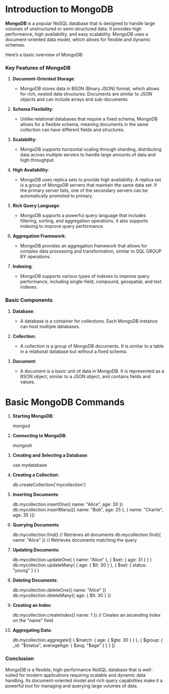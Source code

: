 # Introduction to MongoDB

**MongoDB** is a popular NoSQL database that is designed to handle large volumes of unstructured or semi-structured data. It provides high performance, high availability, and easy scalability. MongoDB uses a document-oriented data model, which allows for flexible and dynamic schemas.

Here’s a basic overview of MongoDB:

### Key Features of MongoDB

1. **Document-Oriented Storage**:
   - MongoDB stores data in BSON (Binary JSON) format, which allows for rich, nested data structures. Documents are similar to JSON objects and can include arrays and sub-documents.

2. **Schema Flexibility**:
   - Unlike relational databases that require a fixed schema, MongoDB allows for a flexible schema, meaning documents in the same collection can have different fields and structures.

3. **Scalability**:
   - MongoDB supports horizontal scaling through sharding, distributing data across multiple servers to handle large amounts of data and high throughput.

4. **High Availability**:
   - MongoDB uses replica sets to provide high availability. A replica set is a group of MongoDB servers that maintain the same data set. If the primary server fails, one of the secondary servers can be automatically promoted to primary.

5. **Rich Query Language**:
   - MongoDB supports a powerful query language that includes filtering, sorting, and aggregation operations. It also supports indexing to improve query performance.

6. **Aggregation Framework**:
   - MongoDB provides an aggregation framework that allows for complex data processing and transformation, similar to SQL GROUP BY operations.

7. **Indexing**:
   - MongoDB supports various types of indexes to improve query performance, including single-field, compound, geospatial, and text indexes.

### Basic Components

1. **Database**:
   - A database is a container for collections. Each MongoDB instance can host multiple databases.

2. **Collection**:
   - A collection is a group of MongoDB documents. It is similar to a table in a relational database but without a fixed schema.

3. **Document**:
   - A document is a basic unit of data in MongoDB. It is represented as a BSON object, similar to a JSON object, and contains fields and values.

# Basic MongoDB Commands

1. **Starting MongoDB**:
   
   mongod
   

2. **Connecting to MongoDB**:
   
   mongosh
   

3. **Creating and Selecting a Database**:
   
   use mydatabase
   

4. **Creating a Collection**:
   
   db.createCollection('mycollection')
   

5. **Inserting Documents**:
   
   db.mycollection.insertOne({ name: "Alice", age: 30 })
   db.mycollection.insertMany([{ name: "Bob", age: 25 }, { name: "Charlie", age: 35 }])
   

6. **Querying Documents**:
   
   db.mycollection.find()  // Retrieves all documents
   db.mycollection.find({ name: "Alice" })  // Retrieves documents matching the query
   

7. **Updating Documents**:
   
   db.mycollection.updateOne(
     { name: "Alice" },
     { $set: { age: 31 } }
   )
   db.mycollection.updateMany(
     { age: { $lt: 30 } },
     { $set: { status: "young" } }
   )


8. **Deleting Documents**:
   
   db.mycollection.deleteOne({ name: "Alice" })
   db.mycollection.deleteMany({ age: { $lt: 30 } })


9. **Creating an Index**:
   
   db.mycollection.createIndex({ name: 1 })  // Creates an ascending index on the "name" field


10. **Aggregating Data**:
    
    db.mycollection.aggregate([
      { $match: { age: { $gte: 30 } } },
      { $group: { _id: "$status", averageAge: { $avg: "$age" } } }
    ])

### Conclusion

MongoDB is a flexible, high-performance NoSQL database that is well-suited for modern applications requiring scalable and dynamic data handling. Its document-oriented model and rich query capabilities make it a powerful tool for managing and querying large volumes of data.